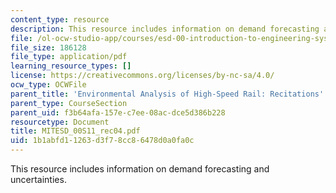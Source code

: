 ```yaml
---
content_type: resource
description: This resource includes information on demand forecasting and uncertainties.
file: /ol-ocw-studio-app/courses/esd-00-introduction-to-engineering-systems-spring-2011/1b1abfd11263d3f78cc86478d0a0fa0c_MITESD_00S11_rec04.pdf
file_size: 186128
file_type: application/pdf
learning_resource_types: []
license: https://creativecommons.org/licenses/by-nc-sa/4.0/
ocw_type: OCWFile
parent_title: 'Environmental Analysis of High-Speed Rail: Recitations'
parent_type: CourseSection
parent_uid: f3b64afa-157e-c7ee-08ac-dce5d386b228
resourcetype: Document
title: MITESD_00S11_rec04.pdf
uid: 1b1abfd1-1263-d3f7-8cc8-6478d0a0fa0c
---
```

This resource includes information on demand forecasting and uncertainties.